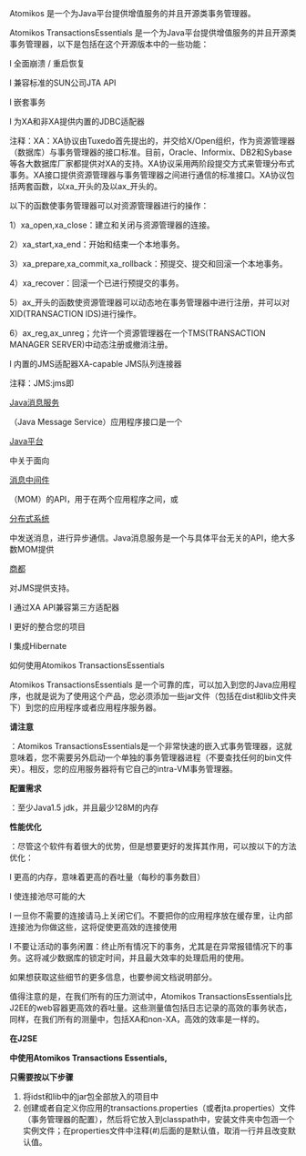Atomikos 是一个为Java平台提供增值服务的并且开源类事务管理器。

Atomikos TransactionsEssentials 是一个为Java平台提供增值服务的并且开源类事务管理器，以下是包括在这个开源版本中的一些功能：

l 全面崩溃 / 重启恢复

l 兼容标准的SUN公司JTA API

l 嵌套事务

l 为XA和非XA提供内置的JDBC适配器

注释：XA：XA协议由Tuxedo首先提出的，并交给X/Open组织，作为资源管理器（数据库）与事务管理器的接口标准。目前，Oracle、Informix、DB2和Sybase等各大数据库厂家都提供对XA的支持。XA协议采用两阶段提交方式来管理分布式事务。XA接口提供资源管理器与事务管理器之间进行通信的标准接口。XA协议包括两套函数，以xa\_开头的及以ax\_开头的。

以下的函数使事务管理器可以对资源管理器进行的操作：

1）xa\_open,xa\_close：建立和关闭与资源管理器的连接。

2）xa\_start,xa\_end：开始和结束一个本地事务。

3）xa\_prepare,xa\_commit,xa\_rollback：预提交、提交和回滚一个本地事务。

4）xa\_recover：回滚一个已进行预提交的事务。

5）ax\_开头的函数使资源管理器可以动态地在事务管理器中进行注册，并可以对XID\(TRANSACTION IDS\)进行操作。

6）ax\_reg,ax\_unreg；允许一个资源管理器在一个TMS\(TRANSACTION MANAGER SERVER\)中动态注册或撤消注册。

l 内置的JMS适配器XA-capable JMS队列连接器

注释：JMS:jms即

[Java消息服务](http://baike.baidu.com/view/3292569.htm)

（Java Message Service）应用程序接口是一个

[Java平台](http://baike.baidu.com/view/209634.htm)

中关于面向

[消息中间件](http://baike.baidu.com/view/3118541.htm)

（MOM）的API，用于在两个应用程序之间，或

[分布式系统](http://baike.baidu.com/view/991489.htm)

中发送消息，进行异步通信。Java消息服务是一个与具体平台无关的API，绝大多数MOM提供

[商都](http://baike.baidu.com/view/19763.htm)

对JMS提供支持。

l 通过XA API兼容第三方适配器

l 更好的整合您的项目

l 集成Hibernate

如何使用Atomikos TransactionsEssentials

Atomikos TransactionsEssentials 是一个可靠的库，可以加入到您的Java应用程序，也就是说为了使用这个产品，您必须添加一些jar文件（包括在dist和lib文件夹下）到您的应用程序或者应用程序服务器。

**请注意**

：Atomikos TransactionsEssentials是一个非常快速的嵌入式事务管理器，这就意味着，您不需要另外启动一个单独的事务管理器进程（不要查找任何的bin文件夹）。相反，您的应用服务器将有它自己的intra-VM事务管理器。

**配置需求**

：至少Java1.5 jdk，并且最少128M的内存

**性能优化**

：尽管这个软件有着很大的优势，但是想要更好的发挥其作用，可以按以下的方法优化：

l 更高的内存，意味着更高的吞吐量（每秒的事务数目）

l 使连接池尽可能的大

l 一旦你不需要的连接请马上关闭它们。不要把你的应用程序放在缓存里，让内部连接池为你做这些，这将促使更高效的连接使用

l 不要让活动的事务闲置：终止所有情况下的事务，尤其是在异常报错情况下的事务。这将减少数据库的锁定时间，并且最大效率的处理启用的使用。

如果想获取这些细节的更多信息，也要参阅文档说明部分。

值得注意的是，在我们所有的压力测试中，Atomikos TransactionsEssentials比J2EE的web容器更高效的吞吐量。这些测量值包括日志记录的高效的事务状态，同样，在我们所有的测量中，包括XA和non-XA，高效的效率是一样的。

**在J2SE**

**中使用Atomikos Transactions Essentials,**

**只需要按以下步骤**

1. 将idst和lib中的jar包全部放入的项目中
2. 创建或者自定义你应用的transactions.properties（或者jta.properties）文件（事务管理器的配置），然后将它放入到classpath中，安装文件夹中包涵一个实例文件；在properties文件中注释\(\#\)后面的是默认值，取消一行并且改变默认值。



